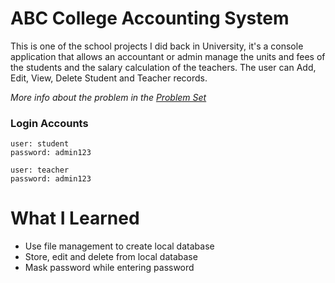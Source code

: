 # ABC College Accounting System

This is one of the school projects I did back in University, it's a console application that allows an accountant or admin manage the units and fees of the students and the salary calculation of the teachers. The user can Add, Edit, View, Delete Student and Teacher records.

*More info about the problem in the [Problem Set](https://github.com/johndgpaz/ABCCollegeAccountingSystem/blob/master/Problem%20Set.docx)*

### Login Accounts

```
user: student
password: admin123
```

```
user: teacher
password: admin123
```

# What I Learned

* Use file management to create local database
* Store, edit and delete from local database
* Mask password while entering password

